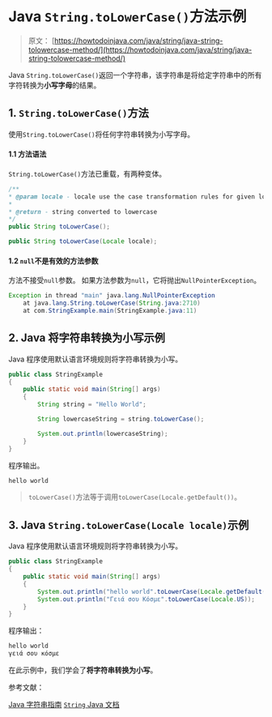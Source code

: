 # Java `String.toLowerCase()`方法示例

> 原文： [https://howtodoinjava.com/java/string/java-string-tolowercase-method/](https://howtodoinjava.com/java/string/java-string-tolowercase-method/)

Java `String.toLowerCase()`返回一个字符串，该字符串是将给定字符串中的所有字符转换为**小写字母**的结果。

## 1\. `String.toLowerCase()`方法

使用`String.toLowerCase()`将任何字符串转换为小写字母。

#### 1.1 方法语法

`String.toLowerCase()`方法已重载，有两种变体。

```java
/**
* @param locale - locale use the case transformation rules for given locale
* 
* @return - string converted to lowercase
*/
public String toLowerCase();

public String toLowerCase(Locale locale);

```

#### 1.2 `null`不是有效的方法参数

方法不接受`null`参数。 如果方法参数为`null`，它将抛出`NullPointerException`。

```java
Exception in thread "main" java.lang.NullPointerException
	at java.lang.String.toLowerCase(String.java:2710)
	at com.StringExample.main(StringExample.java:11)

```

## 2\. Java 将字符串转换为小写示例

Java 程序使用默认语言环境规则将字符串转换为小写。

```java
public class StringExample 
{
    public static void main(String[] args) 
    {
        String string = "Hello World";

        String lowercaseString = string.toLowerCase();

        System.out.println(lowercaseString);
    }
}

```

程序输出。

```java
hello world

```

> `toLowerCase()`方法等于调用`toLowerCase(Locale.getDefault())`。

## 3\. Java `String.toLowerCase(Locale locale)`示例

Java 程序使用默认语言环境规则将字符串转换为小写。

```java
public class StringExample 
{
    public static void main(String[] args) 
    {
        System.out.println("hello world".toLowerCase(Locale.getDefault()));
        System.out.println("Γειά σου Κόσμε".toLowerCase(Locale.US));
    }
}

```

程序输出：

```java
hello world
γειά σου κόσμε

```

在此示例中，我们学会了**将字符串转换为小写**。

参考文献：

[Java 字符串指南](https://howtodoinjava.com/java-string/)
[`String` Java 文档](https://docs.oracle.com/javase/9/docs/api/java/lang/String.html)
